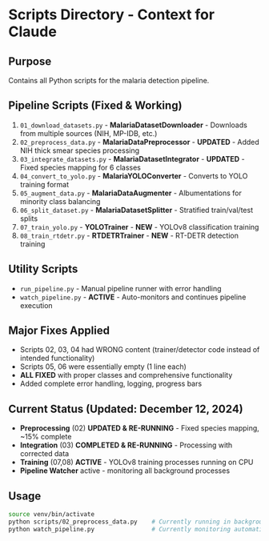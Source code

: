 # Scripts Directory - Context for Claude

## Purpose
Contains all Python scripts for the malaria detection pipeline.

## Pipeline Scripts (Fixed & Working)
1. `01_download_datasets.py` - **MalariaDatasetDownloader** - Downloads from multiple sources (NIH, MP-IDB, etc.)
2. `02_preprocess_data.py` - **MalariaDataPreprocessor** - **UPDATED** - Added NIH thick smear species processing
3. `03_integrate_datasets.py` - **MalariaDatasetIntegrator** - **UPDATED** - Fixed species mapping for 6 classes  
4. `04_convert_to_yolo.py` - **MalariaYOLOConverter** - Converts to YOLO training format
5. `05_augment_data.py` - **MalariaDataAugmenter** - Albumentations for minority class balancing
6. `06_split_dataset.py` - **MalariaDatasetSplitter** - Stratified train/val/test splits
7. `07_train_yolo.py` - **YOLOTrainer** - **NEW** - YOLOv8 classification training
8. `08_train_rtdetr.py` - **RTDETRTrainer** - **NEW** - RT-DETR detection training

## Utility Scripts
- `run_pipeline.py` - Manual pipeline runner with error handling
- `watch_pipeline.py` - **ACTIVE** - Auto-monitors and continues pipeline execution

## Major Fixes Applied
- Scripts 02, 03, 04 had WRONG content (trainer/detector code instead of intended functionality)
- Scripts 05, 06 were essentially empty (1 line each)
- **ALL FIXED** with proper classes and comprehensive functionality
- Added complete error handling, logging, progress bars

## Current Status (Updated: December 12, 2024)
- **Preprocessing** (02) **UPDATED & RE-RUNNING** - Fixed species mapping, ~15% complete
- **Integration** (03) **COMPLETED & RE-RUNNING** - Processing with corrected data
- **Training** (07,08) **ACTIVE** - YOLOv8 training processes running on CPU
- **Pipeline Watcher** active - monitoring all background processes

## Usage
```bash
source venv/bin/activate
python scripts/02_preprocess_data.py    # Currently running in background
python watch_pipeline.py                # Currently monitoring automatically
```